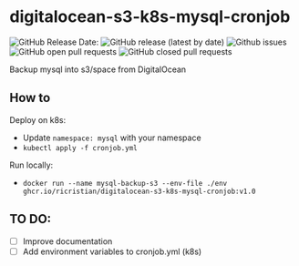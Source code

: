 # digitalocean-s3-k8s-mysql-cronjob

![GitHub Release Date:](https://img.shields.io/github/release-date-pre/ricristian/digitalocean-s3-k8s-mysql-cronjob)
![GitHub release (latest by date)](https://img.shields.io/github/v/release/ricristian/digitalocean-s3-k8s-mysql-cronjob)
![Github issues](https://img.shields.io/github/issues/ricristian/digitalocean-s3-k8s-mysql-cronjob)
![GitHub open pull requests](https://img.shields.io/github/issues-pr-raw/ricristian/digitalocean-s3-k8s-mysql-cronjob)
![GitHub closed pull requests](https://img.shields.io/github/issues-pr-closed-raw/ricristian/digitalocean-s3-k8s-mysql-cronjob)

Backup mysql into s3/space from DigitalOcean

## How to 

Deploy on k8s:
* Update `namespace: mysql` with your namespace
* `kubectl apply -f cronjob.yml`

Run locally: 
* `docker run --name mysql-backup-s3 --env-file ./env ghcr.io/ricristian/digitalocean-s3-k8s-mysql-cronjob:v1.0`

## TO DO: 
- [ ] Improve documentation
- [ ] Add environment variables to cronjob.yml (k8s)
